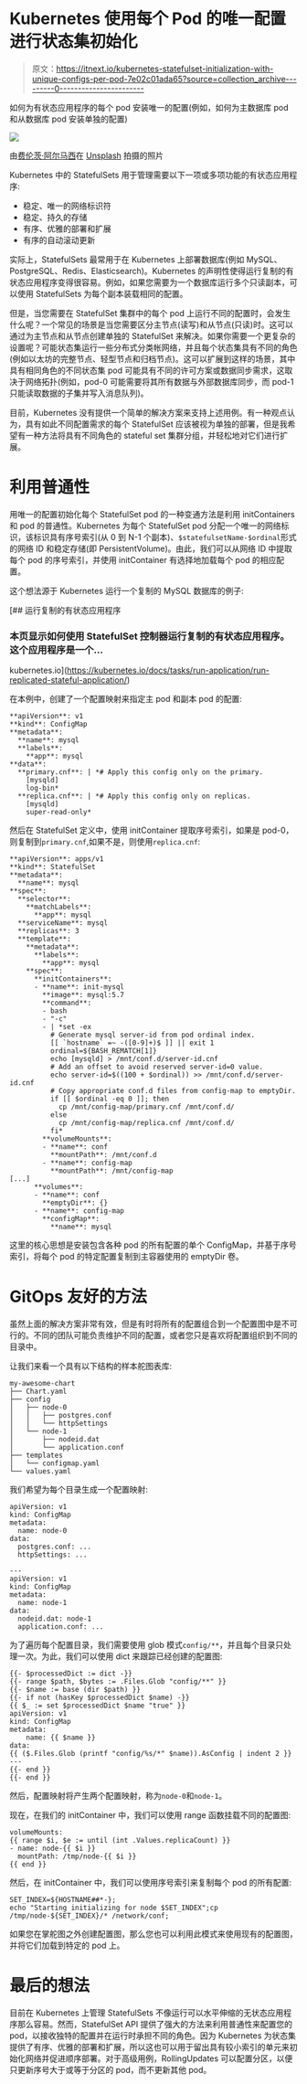 # Kubernetes 使用每个 Pod 的唯一配置进行状态集初始化

> 原文：<https://itnext.io/kubernetes-statefulset-initialization-with-unique-configs-per-pod-7e02c01ada65?source=collection_archive---------0----------------------->

如何为有状态应用程序的每个 pod 安装唯一的配置(例如，如何为主数据库 pod 和从数据库 pod 安装单独的配置)

![](img/da3358f7c659870e66fc85170076e362.png)

由[费伦茨·阿尔马西](https://unsplash.com/@flowforfrank?utm_source=medium&utm_medium=referral)在 [Unsplash](https://unsplash.com?utm_source=medium&utm_medium=referral) 拍摄的照片

Kubernetes 中的 StatefulSets 用于管理需要以下一项或多项功能的有状态应用程序:

*   稳定、唯一的网络标识符
*   稳定、持久的存储
*   有序、优雅的部署和扩展
*   有序的自动滚动更新

实际上，StatefulSets 最常用于在 Kubernetes 上部署数据库(例如 MySQL、PostgreSQL、Redis、Elasticsearch)。Kubernetes 的声明性使得运行复制的有状态应用程序变得很容易。例如，如果您需要为一个数据库运行多个只读副本，可以使用 StatefulSets 为每个副本装载相同的配置。

但是，当您需要在 StatefulSet 集群中的每个 pod 上运行不同的配置时，会发生什么呢？一个常见的场景是当您需要区分主节点(读写)和从节点(只读)时。这可以通过为主节点和从节点创建单独的 StatefulSet 来解决。如果你需要一个更复杂的设置呢？可能状态集运行一些分布式分类帐网络，并且每个状态集具有不同的角色(例如以太坊的完整节点、轻型节点和归档节点)。这可以扩展到这样的场景，其中具有相同角色的不同状态集 pod 可能具有不同的许可方案或数据同步需求，这取决于网络拓扑(例如，pod-0 可能需要将其所有数据与外部数据库同步，而 pod-1 只能读取数据的子集并写入消息队列)。

目前，Kubernetes 没有提供一个简单的解决方案来支持上述用例。有一种观点认为，具有如此不同配置需求的每个 StatefulSet 应该被视为单独的部署，但是我希望有一种方法将具有不同角色的 stateful set 集群分组，并轻松地对它们进行扩展。

# 利用普通性

用唯一的配置初始化每个 StatefulSet pod 的一种变通方法是利用 initContainers 和 pod 的普通性。Kubernetes 为每个 StatefulSet pod 分配一个唯一的网络标识，该标识具有序号索引(从 0 到 N-1 个副本)、`$statefulsetName-$ordinal`形式的网络 ID 和稳定存储(即 PersistentVolume)。由此，我们可以从网络 ID 中提取每个 pod 的序号索引，并使用 initContainer 有选择地加载每个 pod 的相应配置。

这个想法源于 Kubernetes 运行一个复制的 MySQL 数据库的例子:

[](https://kubernetes.io/docs/tasks/run-application/run-replicated-stateful-application/) [## 运行复制的有状态应用程序

### 本页显示如何使用 StatefulSet 控制器运行复制的有状态应用程序。这个应用程序是一个…

kubernetes.io](https://kubernetes.io/docs/tasks/run-application/run-replicated-stateful-application/) 

在本例中，创建了一个配置映射来指定主 pod 和副本 pod 的配置:

```
**apiVersion**: v1
**kind**: ConfigMap
**metadata**:
  **name**: mysql
  **labels**:
    **app**: mysql
**data**:
  **primary.cnf**: | *# Apply this config only on the primary.
    [mysqld]
    log-bin*    
  **replica.cnf**: | *# Apply this config only on replicas.
    [mysqld]
    super-read-only*
```

然后在 StatefulSet 定义中，使用 initContainer 提取序号索引，如果是 pod-0，则复制到`primary.cnf`,如果不是，则使用`replica.cnf`:

```
**apiVersion**: apps/v1
**kind**: StatefulSet
**metadata**:
  **name**: mysql
**spec**:
  **selector**:
    **matchLabels**:
      **app**: mysql
  **serviceName**: mysql
  **replicas**: 3
  **template**:
    **metadata**:
      **labels**:
        **app**: mysql
    **spec**:
      **initContainers**:
      - **name**: init-mysql
        **image**: mysql:5.7
        **command**:
        - bash
        - "-c"
        - | *set -ex
          # Generate mysql server-id from pod ordinal index.
          [[ `hostname` =~ -([0-9]+)$ ]] || exit 1
          ordinal=${BASH_REMATCH[1]}
          echo [mysqld] > /mnt/conf.d/server-id.cnf
          # Add an offset to avoid reserved server-id=0 value.
          echo server-id=$((100 + $ordinal)) >> /mnt/conf.d/server-id.cnf
          # Copy appropriate conf.d files from config-map to emptyDir.
          if [[ $ordinal -eq 0 ]]; then
            cp /mnt/config-map/primary.cnf /mnt/conf.d/
          else
            cp /mnt/config-map/replica.cnf /mnt/conf.d/
          fi*          
        **volumeMounts**:
        - **name**: conf
          **mountPath**: /mnt/conf.d
        - **name**: config-map
          **mountPath**: /mnt/config-map
[...]
      **volumes**:
      - **name**: conf
        **emptyDir**: {}
      - **name**: config-map
        **configMap**:
          **name**: mysql
```

这里的核心思想是安装包含各种 pod 的所有配置的单个 ConfigMap，并基于序号索引，将每个 pod 的特定配置复制到主容器使用的 emptyDir 卷。

# GitOps 友好的方法

虽然上面的解决方案非常有效，但是有时将所有的配置组合到一个配置图中是不可行的。不同的团队可能负责维护不同的配置，或者您只是喜欢将配置组织到不同的目录中。

让我们来看一个具有以下结构的样本舵图表库:

```
my-awesome-chart
├── Chart.yaml
├── config
│   ├── node-0
│   │   ├── postgres.conf
│   │   └── httpSettings
│   └── node-1
│       ├── nodeid.dat
│       └── application.conf
├── templates
│   └── configmap.yaml
└── values.yaml
```

我们希望为每个目录生成一个配置映射:

```
apiVersion: v1
kind: ConfigMap
metadata:
  name: node-0
data:
  postgres.conf: ...
  httpSettings: ...

---
apiVersion: v1
kind: ConfigMap
metadata:
  name: node-1
data:
  nodeid.dat: node-1
  application.conf: ...
```

为了遍历每个配置目录，我们需要使用 glob 模式`config/**`，并且每个目录只处理一次。为此，我们可以使用 dict 来跟踪已经创建的配置图:

```
{{- $processedDict := dict -}}
{{- range $path, $bytes := .Files.Glob "config/**" }}
{{- $name := base (dir $path) }}
{{- if not (hasKey $processedDict $name) -}}
{{ $_ := set $processedDict $name "true" }}
apiVersion: v1
kind: ConfigMap
metadata:
    name: {{ $name }}
data:
{{ ($.Files.Glob (printf "config/%s/*" $name)).AsConfig | indent 2 }}
---
{{- end }}
{{- end }}
```

然后，配置映射将产生两个配置映射，称为`node-0`和`node-1`。

现在，在我们的 initContainer 中，我们可以使用 range 函数挂载不同的配置图:

```
volumeMounts:
{{ range $i, $e := until (int .Values.replicaCount) }}
- name: node-{{ $i }}
  mountPath: /tmp/node-{{ $i }}
{{ end }}
```

然后，在 initContainer 中，我们可以使用序号索引来复制每个 pod 的所有配置:

```
SET_INDEX=${HOSTNAME##*-};
echo "Starting initializing for node $SET_INDEX";cp /tmp/node-${SET_INDEX}/* /network/conf;
```

如果您在掌舵图之外创建配置图，那么您也可以利用此模式来使用现有的配置图，并将它们加载到特定的 pod 上。

# 最后的想法

目前在 Kubernetes 上管理 StatefulSets 不像运行可以水平伸缩的无状态应用程序那么容易。然而，StatefulSet API 提供了强大的方法来利用普通性来配置您的 pod，以接收独特的配置并在运行时承担不同的角色。因为 Kubernetes 为状态集提供了有序、优雅的部署和扩展，所以这也可以用于留出具有较小索引的单元来初始化网络并促进顺序部署。对于高级用例，RollingUpdates 可以配置分区，以便只更新序号大于或等于分区的 pod，而不更新其他 pod。